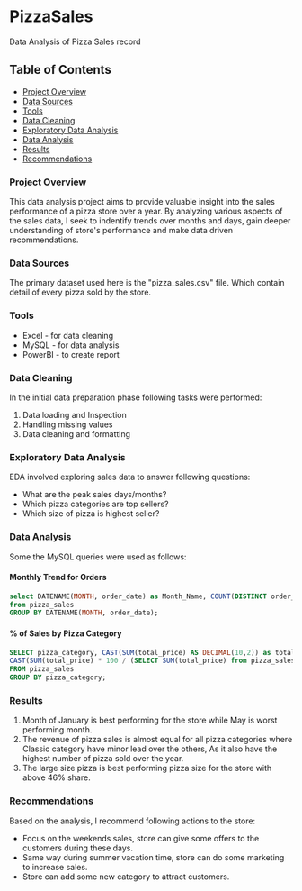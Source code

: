 # PizzaSales
Data Analysis of Pizza Sales record

## Table of Contents

- [Project Overview](#project-overview)
- [Data Sources](#data-sources)
- [Tools](#tools)
- [Data Cleaning](#data-cleaning)
- [Exploratory Data Analysis](#exploratory-data-analysis)
- [Data Analysis](#data-analysis)
- [Results](#results)
- [Recommendations](#recommendations)

### Project Overview
This data analysis project aims to provide valuable insight into the sales performance of a pizza store over a year. By analyzing various aspects of the sales data, I seek to indentify trends over months and days, gain deeper understanding of store's performance and make data driven recommendations.

### Data Sources
The primary dataset used here is the "pizza_sales.csv" file. Which contain detail of every pizza sold by the store.

### Tools
- Excel - for data cleaning
- MySQL - for data analysis
- PowerBI - to create report 

### Data Cleaning
In the initial data preparation phase following tasks were performed:
1. Data loading and Inspection
2. Handling missing values
3. Data cleaning and formatting

### Exploratory Data Analysis
EDA involved exploring sales data to answer following questions:
- What are the peak sales days/months?
- Which pizza categories are top sellers?
- Which size of pizza is highest seller?

### Data Analysis
Some the MySQL queries were used as follows:
#### Monthly Trend for Orders
```sql
select DATENAME(MONTH, order_date) as Month_Name, COUNT(DISTINCT order_id) as Total_Orders
from pizza_sales
GROUP BY DATENAME(MONTH, order_date);
```
#### % of Sales by Pizza Category
```sql
SELECT pizza_category, CAST(SUM(total_price) AS DECIMAL(10,2)) as total_revenue,
CAST(SUM(total_price) * 100 / (SELECT SUM(total_price) from pizza_sales) AS DECIMAL(10,2)) AS PCT
FROM pizza_sales
GROUP BY pizza_category;
```

### Results

1. Month of January is best performing for the store while May is worst performing month.
2. The revenue of pizza sales is almost equal for all pizza categories where Classic category have minor lead over the others, As it also have the highest number of pizza sold over the year.
3. The large size pizza is best performing pizza size for the store with above 46% share.

### Recommendations
Based on the analysis, I recommend following actions to the store:
- Focus on the weekends sales, store can give some offers to the customers during these days.
- Same way during summer vacation time, store can do some marketing to increase sales.
- Store can add some new category to attract customers.



 

